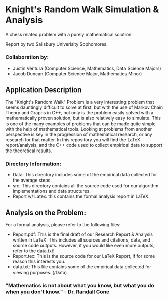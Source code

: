 # Knight's Random Walk Simulation & Analysis

A chess related problem with a purely mathematical solution.

Report by two Salisbury Univerisity Sophomores.

### Collaboration by:

- Justin Ventura (Computer Science, Mathematics, Data Science Majors)
- Jacob Duncan (Computer Science Major, Mathematics Minor)

## Application Description

The "Knight's Random Walk" Problem is a very interesting problem that seems dauntingly difficult to solve at first, but with the use of Markov Chain Theory and Graphs in C++, not only is the problem easily solved with a mathematically proven solution, but is also relatively easy to simulate.  This is one of the many examples of problems that can be made quite simple with the help of mathematical tools.  Looking at problems from another perspective is key in the progression of mathematical research, or any research for that matter.  In this repository you will find the LaTeX report/analysis, and the C++ code used to collect empirical data to support the theoretical results.

### Directory Information:

- Data: This directory includes some of the empirical data collected for the average steps.
- src: This directory contains all the source code used for our algorithm implementations and data structures.
- Report w/ Latex: this contains the formal analysis report in LaTeX.

## Analysis on the Problem:

For a formal analysis, please refer to the following files:

- Report.pdf: This is the final draft of our Research Report & Analysis written in LaTeX.  This includes all sources and citations, data, and source code outputs.  However, if you would like even more outputs, refer to the data.txt!
- Report.tex: This is the source code for our LaTeX Report, if for some reason this interests you.
- data.txt: This file contains some of the empirical data collected for viewing purposes. (/Data)

### "Mathematics is not about what you know, but what you do when you don't know." - Dr. Randall Cone
